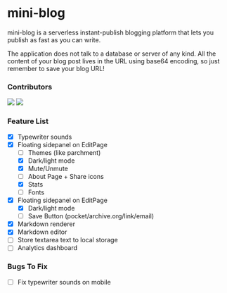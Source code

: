# mini-blog
mini-blog is a serverless instant-publish blogging platform that lets you publish as fast as you can write.

The application does not talk to a database or server of any kind. All the content of your blog post lives in the URL using base64 encoding, so just remember to save your blog URL!



### Contributors

[![](https://github.com/guptaviha.png?size=50)](https://github.com/guptaviha)
[![](https://github.com/karanrajpal.png?size=50)](https://github.com/karanrajpal)

### Feature List
 - [x] Typewriter sounds
 - [x] Floating sidepanel on EditPage
     - [ ] Themes (like parchment)
     - [x] Dark/light mode
     - [x] Mute/Unmute
     - [ ] About Page + Share icons
     - [x] Stats
     - [ ] Fonts
 - [x] Floating sidepanel on EditPage
     - [x] Dark/light mode
     - [ ] Save Button (pocket/archive.org/link/email)
 - [x] Markdown renderer
 - [x] Markdown editor
 - [ ] Store textarea text to local storage
 - [ ] Analytics dashboard

### Bugs To Fix
 - [ ] Fix typewriter sounds on mobile




